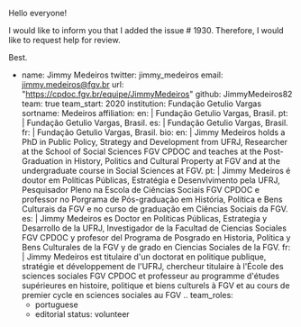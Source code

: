 Hello everyone!

I would like to inform you that I added the issue # 1930.
Therefore, I would like to request help for review.

Best.



- name: Jimmy Medeiros
  twitter: jimmy_medeiros
  email: jimmy.medeiros@fgv.br
  url: "https://cpdoc.fgv.br/equipe/JimmyMedeiros"
  github: JimmyMedeiros82
  team: true
  team_start: 2020
  institution: Fundação Getulio Vargas
  sortname: Medeiros
  affiliation:
    en: |
        Fundação Getulio Vargas, Brasil.
    pt: |
        Fundação Getulio Vargas, Brasil.
    es: |
        Fundação Getulio Vargas, Brasil.
    fr: |
        Fundação Getulio Vargas, Brasil.
  bio:
    en: |
        Jimmy Medeiros holds a PhD in Public Policy, Strategy and Development from UFRJ, Researcher at the School of Social Sciences FGV CPDOC and teaches at the Post-Graduation in History, Politics and Cultural Property at FGV and at the undergraduate course in Social Sciences at FGV.
    pt: |
        Jimmy Medeiros é doutor em Políticas Públicas, Estratégia e Desenvlvimento pela UFRJ, Pesquisador Pleno na Escola de Ciências Sociais FGV CPDOC e professor no Porgrama de Pós-graduação em História, Política e Bens Culturais da FGV e no curso de graduação em Ciências Sociais da FGV.
    es: |
        Jimmy Medeiros es Doctor en Políticas Públicas, Estrategia y Desarrollo de la UFRJ, Investigador de la Facultad de Ciencias Sociales FGV CPDOC y profesor del Programa de Posgrado en Historia, Política y Bens Culturales de la FGV y de grado en Ciencias Sociales de la FGV.
    fr: |
        Jimmy Medeiros est titulaire d'un doctorat en politique publique, stratégie et développement de l'UFRJ, chercheur titulaire à l'École des sciences sociales FGV CPDOC et professeur au programme d'études supérieures en histoire, politique et biens culturels à FGV et au cours de premier cycle en sciences sociales au FGV ..
  team_roles:
    - portuguese
    - editorial
  status: volunteer
